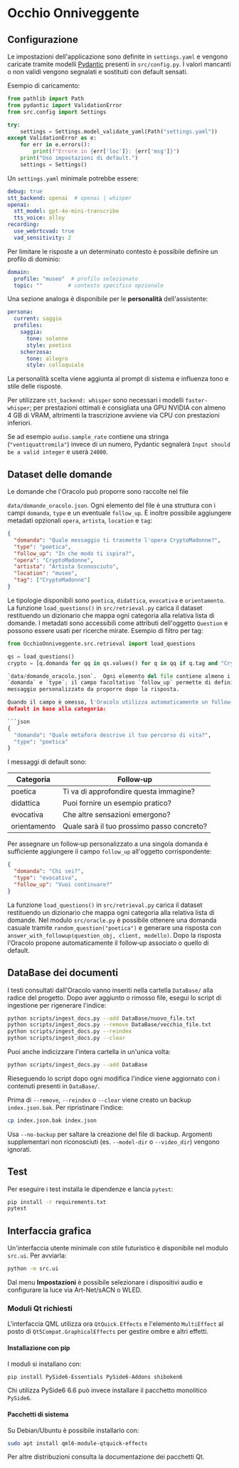 # Occhio Onniveggente

## Configurazione

Le impostazioni dell'applicazione sono definite in `settings.yaml` e vengono caricate tramite
modelli [Pydantic](https://docs.pydantic.dev/) presenti in `src/config.py`.
I valori mancanti o non validi vengono segnalati e sostituiti con default sensati.

Esempio di caricamento:

```python
from pathlib import Path
from pydantic import ValidationError
from src.config import Settings

try:
    settings = Settings.model_validate_yaml(Path("settings.yaml"))
except ValidationError as e:
    for err in e.errors():
        print(f"Errore in {err['loc']}: {err['msg']}")
    print("Uso impostazioni di default.")
    settings = Settings()
```

Un `settings.yaml` minimale potrebbe essere:

```yaml
debug: true
stt_backend: openai  # openai | whisper
openai:
  stt_model: gpt-4o-mini-transcribe
  tts_voice: alloy
recording:
  use_webrtcvad: true
  vad_sensitivity: 2
```

Per limitare le risposte a un determinato contesto è possibile definire un profilo di dominio:

```yaml
domain:
  profile: "museo"  # profilo selezionato
  topic: ""        # contesto specifico opzionale
```

Una sezione analoga è disponibile per le **personalità** dell'assistente:

```yaml
persona:
  current: saggia
  profiles:
    saggia:
      tone: solenne
      style: poetico
    scherzosa:
      tone: allegro
      style: colloquiale
```

La personalità scelta viene aggiunta al prompt di sistema e influenza tono e stile delle risposte.

Per utilizzare `stt_backend: whisper` sono necessari i modelli
`faster-whisper`; per prestazioni ottimali è consigliata una GPU NVIDIA
con almeno 4 GB di VRAM, altrimenti la trascrizione avviene via CPU con
prestazioni inferiori.

Se ad esempio `audio.sample_rate` contiene una stringa (`"ventiquattromila"`) invece di un
numero, Pydantic segnalerà `Input should be a valid integer` e userà `24000`.

## Dataset delle domande

Le domande che l'Oracolo può proporre sono raccolte nel file

`data/domande_oracolo.json`.  Ogni elemento del file è una struttura con i
campi `domanda`, `type` e un eventuale `follow_up`.  È inoltre possibile
aggiungere metadati opzionali `opera`, `artista`, `location` e `tag`:

```json
{
  "domanda": "Quale messaggio ti trasmette l'opera CryptoMadonne?",
  "type": "poetica",
  "follow_up": "In che modo ti ispira?",
  "opera": "CryptoMadonne",
  "artista": "Artista Sconosciuto",
  "location": "museo",
  "tag": ["CryptoMadonne"]
}
```

Le tipologie disponibili sono `poetica`, `didattica`, `evocativa` e
`orientamento`.  La funzione `load_questions()` in `src/retrieval.py` carica il
dataset restituendo un dizionario che mappa ogni categoria alla relativa lista
di domande. I metadati sono accessibili come attributi dell'oggetto
`Question` e possono essere usati per ricerche mirate. Esempio di filtro per
tag:

```python
from OcchioOnniveggente.src.retrieval import load_questions

qs = load_questions()
crypto = [q.domanda for qq in qs.values() for q in qq if q.tag and "CryptoMadonne" in q.tag]

`data/domande_oracolo.json`.  Ogni elemento del file contiene almeno i campi
`domanda` e `type`; il campo facoltativo `follow_up` permette di definire un
messaggio personalizzato da proporre dopo la risposta.

Quando il campo è omesso, l'Oracolo utilizza automaticamente un follow‑up di
default in base alla categoria:

```json
{
  "domanda": "Quale metafora descrive il tuo percorso di vita?",
  "type": "poetica"
}
```

I messaggi di default sono:

| Categoria     | Follow‑up |
|---------------|-----------|
| poetica       | Ti va di approfondire questa immagine? |
| didattica     | Puoi fornire un esempio pratico? |
| evocativa     | Che altre sensazioni emergono? |
| orientamento  | Quale sarà il tuo prossimo passo concreto? |

Per assegnare un follow‑up personalizzato a una singola domanda è sufficiente
aggiungere il campo `follow_up` all'oggetto corrispondente:

```json
{
  "domanda": "Chi sei?",
  "type": "evocativa",
  "follow_up": "Vuoi continuare?"
}

```

La funzione `load_questions()` in `src/retrieval.py` carica il dataset
restituendo un dizionario che mappa ogni categoria alla relativa lista di
domande. Nel modulo `src/oracle.py` è possibile ottenere una domanda casuale
tramite `random_question("poetica")` e generare una risposta con
`answer_with_followup(question_obj, client, modello)`.  Dopo la risposta
l'Oracolo propone automaticamente il follow‑up associato o quello di default.

## DataBase dei documenti

I testi consultati dall'Oracolo vanno inseriti nella cartella `DataBase/` alla radice del
progetto. Dopo aver aggiunto o rimosso file, esegui lo script di ingestione per
rigenerare l'indice:

```bash
python scripts/ingest_docs.py --add DataBase/nuovo_file.txt
python scripts/ingest_docs.py --remove DataBase/vecchio_file.txt
python scripts/ingest_docs.py --reindex
python scripts/ingest_docs.py --clear
```

Puoi anche indicizzare l'intera cartella in un'unica volta:

```bash
python scripts/ingest_docs.py --add DataBase
```

Rieseguendo lo script dopo ogni modifica l'indice viene aggiornato con i contenuti
presenti in `DataBase/`.

Prima di `--remove`, `--reindex` o `--clear` viene creato un backup
`index.json.bak`. Per ripristinare l'indice:

```bash
cp index.json.bak index.json
```

Usa `--no-backup` per saltare la creazione del file di backup. Argomenti
supplementari non riconosciuti (es. `--model-dir` o `--video_dir`) vengono
ignorati.

## Test

Per eseguire i test installa le dipendenze e lancia `pytest`:

```bash
pip install -r requirements.txt
pytest
```

## Interfaccia grafica

Un'interfaccia utente minimale con stile futuristico è disponibile nel modulo
`src.ui`. Per avviarla:

```bash
python -m src.ui
```
Dal menu **Impostazioni** è possibile selezionare i dispositivi audio e
configurare la luce via Art-Net/sACN o WLED.



### Moduli Qt richiesti

L'interfaccia QML utilizza ora `QtQuick.Effects` e l'elemento `MultiEffect`
al posto di `Qt5Compat.GraphicalEffects` per gestire ombre e altri effetti.

#### Installazione con pip

I moduli si installano con:

```bash
pip install PySide6-Essentials PySide6-Addons shiboken6
```

Chi utilizza PySide6 6.6 può invece installare il pacchetto monolitico
`PySide6`.

#### Pacchetti di sistema

Su Debian/Ubuntu è possibile installarlo con:

```bash
sudo apt install qml6-module-qtquick-effects
```

Per altre distribuzioni consulta la documentazione dei pacchetti Qt.


